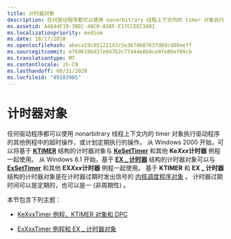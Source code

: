 ```yaml
---
title: 计时器对象
description: 任何驱动程序都可以使用 nonarbitrary 线程上下文内的 timer 对象执行驱动程序的其他例程中的超时操作，或计划定期执行的操作。
ms.assetid: A4844F19-3BEC-48C0-A5BF-E17CCEEC1601
ms.localizationpriority: medium
ms.date: 10/17/2018
ms.openlocfilehash: abeca19c05122143c5e3670687637d69cd80eeff
ms.sourcegitcommit: e769619bd37e04762c77444e8b4ce9fe86ef09cb
ms.translationtype: MT
ms.contentlocale: zh-CN
ms.lasthandoff: 08/31/2020
ms.locfileid: "89183985"
---
```

# <a name="timer-objects"></a>计时器对象


任何驱动程序都可以使用 nonarbitrary 线程上下文内的 timer 对象执行驱动程序的其他例程中的超时操作，或计划定期执行的操作。 从 Windows 2000 开始，可以将基于 [**KTIMER**](./eprocess.md) 结构的计时器对象与 [**KeSetTimer**](/windows-hardware/drivers/ddi/wdm/nf-wdm-kesettimer) 和其他 **Ke*Xxx*计时器** 例程一起使用。 从 Windows 8.1 开始，基于 [**EX \_ 计时器**](./eprocess.md) 结构的计时器对象可以与 [**ExSetTimer**](/windows-hardware/drivers/ddi/wdm/nf-wdm-exsettimer) 和其他 **EX*Xxx*计时器** 例程一起使用。 基于 **KTIMER** 和 **EX \_ 计时器** 结构的计时器对象是在计时器过期时发出信号的 [内核调度程序对象](./introduction-to-kernel-dispatcher-objects.md) 。 计时器过期时间可以是定期的，也可以是一 (非周期性) 。

本节包含下列主题：

-   [KeXxxTimer 例程、KTIMER 对象和 DPC](timer-objects-and-dpcs.md)

-   [ExXxxTimer 例程和 EX \_ 计时器对象](exxxxtimer-routines-and-ex-timer-objects.md)

 

